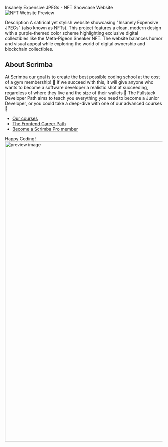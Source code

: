Insanely Expensive JPEGs - NFT Showcase Website
![NFT Website Preview](https://your-repository-url/preview.png)

Description
A satirical yet stylish website showcasing "Insanely Expensive JPEGs" (also known as NFTs). This project features a clean, modern design with a purple-themed color scheme highlighting exclusive digital collectibles like the Meta-Pigeon Sneaker NFT. The website balances humor and visual appeal while exploring the world of digital ownership and blockchain collectibles.

## About Scrimba

At Scrimba our goal is to create the best possible coding school at the cost of a gym membership! 💜
If we succeed with this, it will give anyone who wants to become a software developer a realistic shot at succeeding, regardless of where they live and the size of their wallets 🎉
The Fullstack Developer Path aims to teach you everything you need to become a Junior Developer, or you could take a deep-dive with one of our advanced courses 🚀

- [Our courses](https://scrimba.com/courses)
- [The Frontend Career Path](https://scrimba.com/fullstack-path-c0fullstack)
- [Become a Scrimba Pro member](https://scrimba.com/pricing)

Happy Coding!
<img width="1908" height="959" alt="preview image" src="https://github.com/user-attachments/assets/2dca7b08-79da-4bbf-b2bd-b5093485fa23" />

